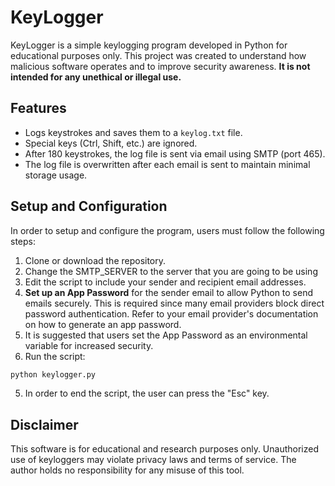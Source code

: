 # KeyLogger

KeyLogger is a simple keylogging program developed in Python for educational purposes only. This project was created to understand how malicious software operates and to improve security awareness. **It is not intended for any unethical or illegal use.**

## Features
- Logs keystrokes and saves them to a `keylog.txt` file.
- Special keys (Ctrl, Shift, etc.) are ignored.
- After 180 keystrokes, the log file is sent via email using SMTP (port 465).
- The log file is overwritten after each email is sent to maintain minimal storage usage.

## Setup and Configuration

In order to setup and configure the program, users must follow the following steps:

1. Clone or download the repository.
2. Change the SMTP_SERVER to the server that you are going to be using
3. Edit the script to include your sender and recipient email addresses.
4. **Set up an App Password** for the sender email to allow Python to send emails securely. This is required since many email providers block direct password authentication. Refer to your email provider's documentation on how to generate an app password.
5. It is suggested that users set the App Password as an environmental variable for increased security.
6. Run the script:
```sh
python keylogger.py
```
5. In order to end the script, the user can press the "Esc" key.

## Disclaimer
This software is for educational and research purposes only. Unauthorized use of keyloggers may violate privacy laws and terms of service. The author holds no responsibility for any misuse of this tool.

